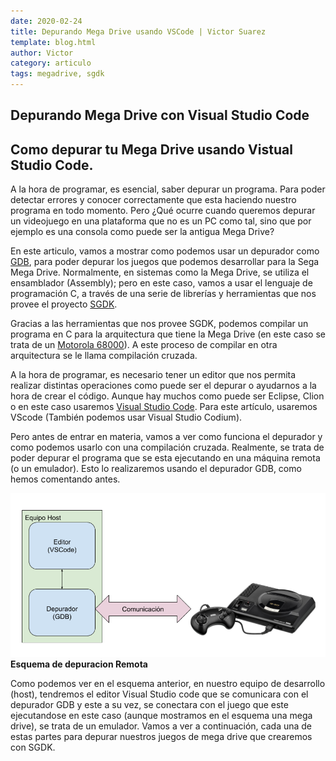 ```yaml
---
date: 2020-02-24
title: Depurando Mega Drive usando VSCode | Victor Suarez
template: blog.html
author: Victor
category: articulo
tags: megadrive, sgdk
---
```


<section class="hero">
  <div class="hero-body">
    <div class="container">
      <h1 class="title">
        Depurando Mega Drive con Visual Studio Code
      </h1>
      <h2 class="subtitle">
        Como depurar tu Mega Drive usando Vistual Studio Code.
      </h2>
    </div>
  </div>
</section>

A la hora de programar, es esencial, saber depurar un programa. Para poder detectar errores y conocer correctamente que esta haciendo nuestro programa en todo momento. Pero ¿Qué ocurre cuando queremos depurar un videojuego en una plataforma que no es un PC como tal, sino que por ejemplo es una consola como puede ser la antigua Mega Drive?

En este articulo, vamos a mostrar como podemos usar un depurador como [GDB](https://www.gnu.org/software/gdb/), para poder depurar los juegos que podemos desarrollar para la Sega Mega Drive. Normalmente, en sistemas como la Mega Drive, se utiliza el ensamblador (Assembly); pero en este caso, vamos a usar el lenguaje de programación C, a través de una serie de librerías y herramientas que nos provee el proyecto [SGDK](https://github.com/Stephane-D/SGDK).

Gracias a las herramientas que nos provee SGDK, podemos compilar un programa en C para la arquitectura que tiene la Mega Drive (en este caso se trata de un [Motorola 68000](https://es.wikipedia.org/wiki/Motorola_68000)). A este proceso de compilar en otra arquitectura se le llama compilación cruzada.

A la hora de programar, es necesario tener un editor que nos permita realizar distintas operaciones como puede ser el depurar o ayudarnos a la hora de crear el código. Aunque hay muchos como puede ser Eclipse, Clion o en este caso usaremos [Visual Studio Code](https://code.visualstudio.com/). Para este artículo, usaremos VScode (También podemos usar Visual Studio Codium).

Pero antes de entrar en materia, vamos a ver como funciona el depurador y como podemos usarlo con una compilación cruzada. Realmente, se trata de poder depurar el programa que se esta ejecutando en una máquina remota (o un emulador). Esto lo realizaremos usando el depurador GDB, como hemos comentando antes.

![DepuracionRemota](/static/img/depuracionremota.png)
<span><strong>Esquema de depuracion Remota</strong></span>

Como podemos ver en el esquema anterior, en nuestro equipo de desarrollo (host), tendremos el editor Visual Studio code que se comunicara con el depurador GDB y este a su vez, se conectara con el juego que este ejecutandose en este caso (aunque mostramos en el esquema una mega drive), se trata de un emulador. Vamos a ver  a continuación, cada una de estas partes para depurar nuestros juegos de mega drive que crearemos con SGDK.